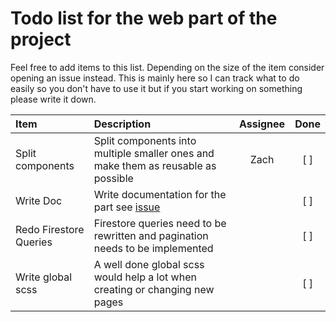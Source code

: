 # Todo list for the web part of the project

Feel free to add items to this list.
Depending on the size of the item consider opening an issue instead.
This is mainly here so I can track what to do easily so you don't have to use it but if you start working on something please write it down.

| Item | Description | Assignee | Done |
| :-- | :--------- | :------: | :--: |
| Split components | Split components into multiple smaller ones and make them as reusable as possible | Zach | [ ] |
| Write Doc | Write documentation for the part see [issue](https://github.com/ArmandBriere/Archy/issues/7) | | [ ] |
| Redo Firestore Queries | Firestore queries need to be rewritten and pagination needs to be implemented | | [ ] |
| Write global scss | A well done global scss would help a lot when creating or changing new pages | | [ ] |
